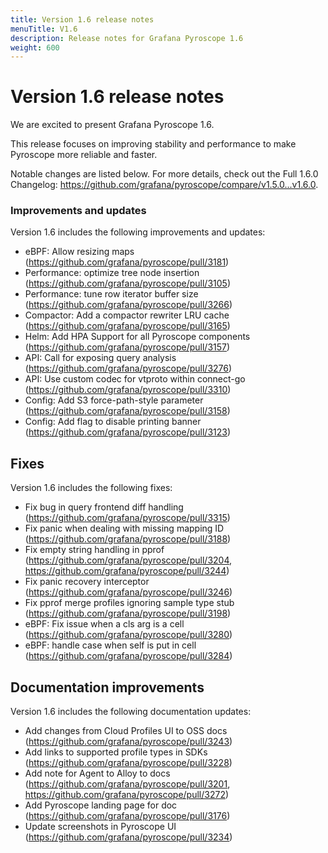 ```yaml
---
title: Version 1.6 release notes
menuTitle: V1.6
description: Release notes for Grafana Pyroscope 1.6
weight: 600
---
```


# Version 1.6 release notes

We are excited to present Grafana Pyroscope 1.6.

This release focuses on improving stability and performance to make Pyroscope more reliable and faster.

Notable changes are listed below. For more details, check out the Full 1.6.0 Changelog: https://github.com/grafana/pyroscope/compare/v1.5.0...v1.6.0.

### Improvements and updates

Version 1.6 includes the following improvements and updates:

* eBPF: Allow resizing maps (https://github.com/grafana/pyroscope/pull/3181)
* Performance: optimize tree node insertion (https://github.com/grafana/pyroscope/pull/3105)
* Performance: tune row iterator buffer size (https://github.com/grafana/pyroscope/pull/3266)
* Compactor: Add a compactor rewriter LRU cache (https://github.com/grafana/pyroscope/pull/3165)
* Helm: Add HPA Support for all Pyroscope components (https://github.com/grafana/pyroscope/pull/3157)
* API: Call for exposing query analysis (https://github.com/grafana/pyroscope/pull/3276)
* API: Use custom codec for vtproto within connect-go (https://github.com/grafana/pyroscope/pull/3310)
* Config: Add S3 force-path-style parameter (https://github.com/grafana/pyroscope/pull/3158)
* Config: Add flag to disable printing banner (https://github.com/grafana/pyroscope/pull/3123)


## Fixes

Version 1.6 includes the following fixes:

* Fix bug in query frontend diff handling (https://github.com/grafana/pyroscope/pull/3315)
* Fix panic when dealing with missing mapping ID (https://github.com/grafana/pyroscope/pull/3188)
* Fix empty string handling in pprof (https://github.com/grafana/pyroscope/pull/3204, https://github.com/grafana/pyroscope/pull/3244)
* Fix panic recovery interceptor (https://github.com/grafana/pyroscope/pull/3246)
* Fix pprof merge profiles ignoring sample type stub (https://github.com/grafana/pyroscope/pull/3198)
* eBPF: Fix issue when a cls arg is a cell (https://github.com/grafana/pyroscope/pull/3280)
* eBPF: handle case when self is put in cell (https://github.com/grafana/pyroscope/pull/3284)


## Documentation improvements

Version 1.6 includes the following documentation updates:

* Add changes from Cloud Profiles UI to OSS docs (https://github.com/grafana/pyroscope/pull/3243)
* Add links to supported profile types in SDKs (https://github.com/grafana/pyroscope/pull/3228)
* Add note for Agent to Alloy to docs (https://github.com/grafana/pyroscope/pull/3201, https://github.com/grafana/pyroscope/pull/3272)
* Add Pyroscope landing page for doc (https://github.com/grafana/pyroscope/pull/3176)
* Update screenshots in Pyroscope UI (https://github.com/grafana/pyroscope/pull/3234)
